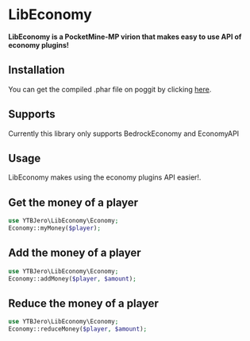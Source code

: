 # LibEconomy
**LibEconomy is a PocketMine-MP virion that makes easy to use API of economy plugins!**

## Installation
You can get the compiled .phar file on poggit by clicking [here](https://poggit.pmmp.io/ci/Eric-pm-pl/LibEconomy/~).

## Supports
Currently this library only supports BedrockEconomy and EconomyAPI

## Usage
LibEconomy makes using the economy plugins API easier!.

## Get the money of a player

```php
use YTBJero\LibEconomy\Economy;
Economy::myMoney($player);
```
## Add the money of a player

```php
use YTBJero\LibEconomy\Economy;
Economy::addMoney($player, $amount);
```

## Reduce the money of a player

```php
use YTBJero\LibEconomy\Economy;
Economy::reduceMoney($player, $amount);
```
